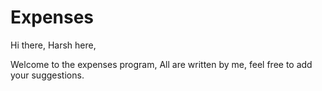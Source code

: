 <h1>Expenses</h1>
<p>Hi there, Harsh here,</p>
<p>Welcome to the expenses program, All are written by me, feel free to add your suggestions. </p>

